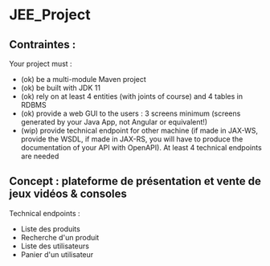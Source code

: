 # JEE_Project

## Contraintes :
Your project must :
- (ok) be a multi-module Maven project
- (ok) be built with JDK 11
- (ok) rely on at least 4 entities (with joints of course) and 4 tables in RDBMS
- (ok) provide a web GUI to the users : 3 screens minimum (screens generated by your Java App, not Angular or equivalent!)
- (wip) provide technical endpoint for other machine (if made in JAX-WS, provide the WSDL, if made in JAX-RS, you will have to produce the documentation of your API with OpenAPI). At least 4 technical endpoints are needed

## Concept : plateforme de présentation et vente de jeux vidéos & consoles
Technical endpoints :
- Liste des produits
- Recherche d'un produit
- Liste des utilisateurs
- Panier d'un utilisateur
